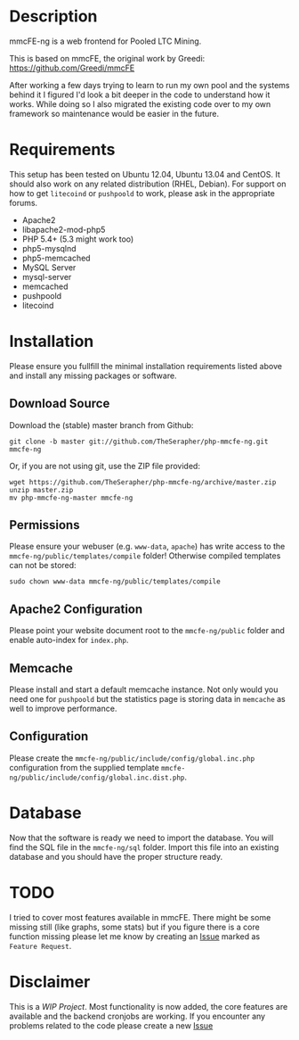 Description
===========

mmcFE-ng is a web frontend for Pooled LTC Mining.

This is based on mmcFE, the original work by Greedi:
https://github.com/Greedi/mmcFE

After working a few days trying to learn to run my own pool and the
systems behind it I figured I'd look a bit deeper in the code to
understand how it works. While doing so I also migrated the existing
code over to my own framework so maintenance would be easier in the
future.

Requirements
============

This setup has been tested on Ubuntu 12.04, Ubuntu 13.04 and CentOS.
It should also work on any related distribution (RHEL, Debian).
For support on how to get `litecoind` or `pushpoold` to work, please ask
in the appropriate forums.

* Apache2
 * libapache2-mod-php5
* PHP 5.4+ (5.3 might work too)
 * php5-mysqlnd
 * php5-memcached
* MySQL Server
 * mysql-server
* memcached
* pushpoold
* litecoind

Installation
============

Please ensure you fullfill the minimal installation requirements listed above
and install any missing packages or software.

Download Source
---------------

Download the (stable) master branch from Github:

```
git clone -b master git://github.com/TheSerapher/php-mmcfe-ng.git mmcfe-ng
```

Or, if you are not using git, use the ZIP file provided:

```
wget https://github.com/TheSerapher/php-mmcfe-ng/archive/master.zip
unzip master.zip
mv php-mmcfe-ng-master mmcfe-ng
```

Permissions
-----------

Please ensure your webuser (e.g. `www-data`, `apache`) has write access to
the `mmcfe-ng/public/templates/compile` folder! Otherwise compiled
templates can not be stored:

```
sudo chown www-data mmcfe-ng/public/templates/compile
```

Apache2 Configuration
---------------------

Please point your website document root to the `mmcfe-ng/public` folder
and enable auto-index for `index.php`.

Memcache
--------

Please install and start a default memcache instance. Not only would you
need one for `pushpoold` but the statistics page is storing data in
`memcache` as well to improve performance.

Configuration
-------------

Please create the `mmcfe-ng/public/include/config/global.inc.php`
configuration from the supplied template
`mmcfe-ng/public/include/config/global.inc.dist.php`.

Database
========

Now that the software is ready we need to import the database.
You will find the SQL file in the `mmcfe-ng/sql` folder.
Import this file into an existing database and you should
have the proper structure ready.

TODO
====

I tried to cover most features available in mmcFE. There might be some missing still
(like graphs, some stats) but if you figure there is a core function missing please let
me know by creating an [Issue][1] marked as `Feature Request`.

Disclaimer
==========

This is a *WIP Project*. Most functionality is now added, the core
features are available and the backend cronjobs are working. If you
encounter any problems related to the code please create a new [Issue][1]

  [1]: https://github.com/TheSerapher/php-mmcfe-ng/issues "Issue"
